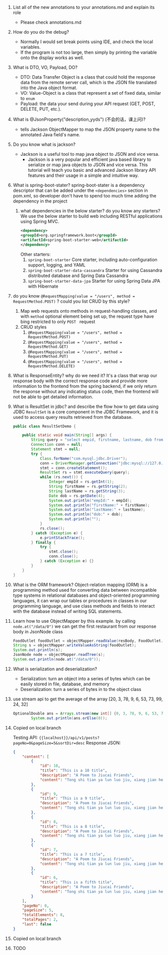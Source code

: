 1.  List all of the new annotations to your annotations.md and explain its role
    * Please check annotations.md
2.  How do you do the debug?
    * Normally I would set break points using IDE, and check the local variables.
    * If the program is not too large, then simply by printing the variable onto the display works as well.
3.  What is DTO, VO, Payload, DO?
    * DTO: Data Transfer Object is a class that could hold the response data from the remote server call, 
      which is the JSON file translated into the Java object format.
    * VO: Value-Object is a class that represent a set of fixed data, similar to `enum`
    * Payload: the data your send during your API request (GET, POST, DELETE, PUT, etc.).
4.  What is @JsonProperty("description_yyds") (不会的话，课上问)?
    * tells Jackson ObjectMapper to map the JSON property name to the annotated Java field's name.
5.  Do you know what is jackson?
    * Jackson is a useful tool to map java object to JSON and vice versa.
       * Jackson is a very popular and efficient java based library to serialize or map java objects to JSON 
         and vice versa. This tutorial will teach you basic and advanced Jackson library API features and their usage 
         in a simple and intuitive way.
6.  What is spring-boot-stater?
    spring-boot-stater is a dependency descriptor that can be added under the `<dependencies>` section in pom.xml, so
    developer don't have to spend too much time adding the dependency in the project
    1. what dependencies in the below starter? do you know any starters?
        We use the below starter to build web including RESTful applications using Spring MVC.
        ```xml
       <dependency>
       <groupId>org.springframework.boot</groupId>
       <artifactId>spring-boot-starter-web</artifactId>
       </dependency>
       ```
       Other starters:
       1. `spring-boot-starter` Core starter, including auto-configuration support, logging, and YAML
       2. `spring-boot-starter-data-cassandra` Starter for using Cassandra distributed database and Spring Data Cassandra
       3. `spring-boot-starter-data-jpa` Starter for using Spring Data JPA with Hibernate
7. do you know `@RequestMapping(value = "/users", method = RequestMethod.POST)` ? could you list CRUD by this style?
   1. Map web requests onto methods in request-handling classes, and with `method` optional element being set up, the 
      request type have bing restricted to only `POST ` request
   2. CRUD styles
      1. `@RequestMapping(value = "/users", method = RequestMethod.POST)`
      2. `@RequestMapping(value = "/users", method = RequestMethod.GET)`
      3. `@RequestMapping(value = "/users", method = RequestMethod.PUT)`
      4. `@RequestMapping(value = "/users", method = RequestMethod.DELETE)`
8.  What is ResponseEntity? why do we need it?
    It's a class that wrap our response body with the correct response code and provide more information to the frontend
    from the spring backend, if we only return the response without any indicating status code, then the frontend will
    not be able to get detailed information.
9.  What is ResultSet in jdbc? and describe the flow how to get data using JDBC
    `ResultSet` is a core component in the JDBC Framework, and it is used to access query results retrieved from the 
    database.
    ```java
    public class ResultSetDemo {
    
    	public static void main(String[] args) {
    		String query = "select empid, firstname, lastname, dob from tblemployee";
    		Connection conn = null;
    		Statement stmt = null;
    		try {
    			Class.forName("com.mysql.jdbc.Driver");
    			conn = DriverManager.getConnection("jdbc:mysql://127.0.0.1:3306/empdb", "root", "root");
    			stmt = conn.createStatement();
    			ResultSet rs = stmt.executeQuery(query);
    			while (rs.next()) {
    				Integer empId = rs.getInt(1);
    				String firstName = rs.getString(2);
    				String lastName = rs.getString(3);
    				Date dob = rs.getDate(4);
    				System.out.println("empId:" + empId);
    				System.out.println("firstName:" + firstName);
    				System.out.println("lastName:" + lastName);
    				System.out.println("dob:" + dob);
    				System.out.println("");
    			}
    			rs.close();
    		} catch (Exception e) {
    			e.printStackTrace();
    		} finally {
    			try {
    				stmt.close();
    				conn.close();
    			} catch (Exception e) {}
    		}
    	}
    }
    ```
10. What is the ORM framework?
    Object-relation mapping (ORM) is a programming method used for converting data between incompatible type systems 
    in relational databases and object-oriented programming languages, it can wrap our tables or procedures in classes
    in our programming language, and use class methods and fields to interact with the database instead of writing 
    SQL statements.
11. Learn how to use ObjectMapper by this example.
    by calling `node.at("/data/0")` we can get the first restaurant from our response body in JsonNode class
    ```java
    FoodOutlet foodOutlet = objectMapper.readValue(resBody, FoodOutlet.class);
    String s = objectMapper.writeValueAsString(foodOutlet);
    System.out.println(s);
    JsonNode node = objectMapper.readTree(s);
    System.out.println(node.at("/data/0"));
    ```
12. What is serialization and deserialization?
    * Serialization: turn an object into a series of bytes which can be easily stored in file, database, and memory
    * Deserialization: turn a series of bytes in to the object class
13. use stream api to get the average of the array [20, 3, 78, 9, 6, 53, 73, 99, 24, 32]
    ```java
    OptionalDouble ans = Arrays.stream(new int[] {0, 3, 78, 9, 6, 53, 73, 99, 24, 32}).average();
            System.out.println(ans.orElse(0));
    ```
14. Copied on local branch
 
    Testing API: `{{localhost}}/api/v1/posts?pageNo=0&pageSize=5&sortDir=desc`
    Response JSON: 
    ```json
    {
        "content": [
            {
                "id": 10,
                "title": "This is a 10 title",
                "description": "A Poem to Jiucai Friends",
                "content": "Tong shi tian ya lun luo jiu, xiang jian he bi ceng xiang shi"
            },
            {
                "id": 9,
                "title": "This is a 9 title",
                "description": "A Poem to Jiucai Friends",
                "content": "Tong shi tian ya lun luo jiu, xiang jian he bi ceng xiang shi"
            },
            {
                "id": 8,
                "title": "This is a 8 title",
                "description": "A Poem to Jiucai Friends",
                "content": "Tong shi tian ya lun luo jiu, xiang jian he bi ceng xiang shi"
            },
            {
                "id": 7,
                "title": "This is a 7 title",
                "description": "A Poem to Jiucai Friends",
                "content": "Tong shi tian ya lun luo jiu, xiang jian he bi ceng xiang shi"
            },
            {
                "id": 6,
                "title": "This is a fifth title",
                "description": "A Poem to Jiucai Friends",
                "content": "Tong shi tian ya lun luo jiu, xiang jian he bi ceng xiang shi"
            }
        ],
        "pageNo": 0,
        "pageSize": 5,
        "totalElements": 8,
        "totalPages": 2,
        "last": false
    }
    ```
15. Copied on local branch
16. TODO